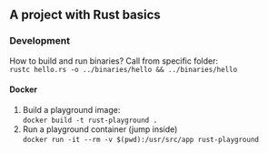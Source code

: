 ## A project with Rust basics


### Development
How to build and run binaries? Call from specific folder:  
`rustc hello.rs -o ../binaries/hello && ../binaries/hello`

#### Docker
1) Build a playground image:  
`docker build -t rust-playground .`  
2) Run a playground container (jump inside)  
`docker run -it --rm -v $(pwd):/usr/src/app rust-playground`
